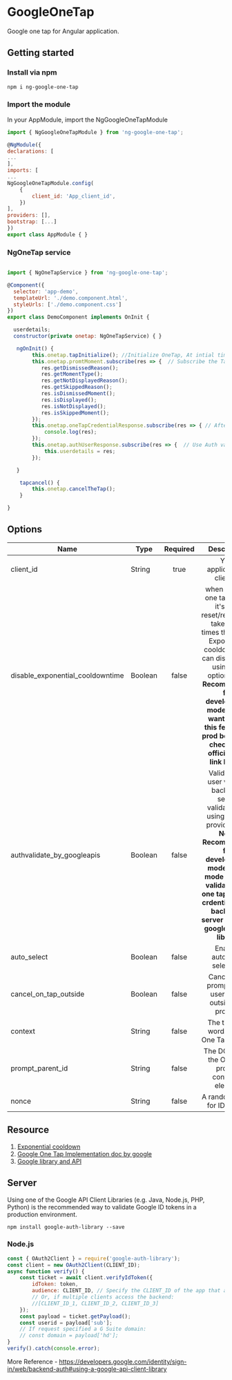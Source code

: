 # GoogleOneTap

Google one tap for Angular application.

## Getting started

### Install via npm

```sh
npm i ng-google-one-tap
```

### Import the module

In your AppModule, import the NgGoogleOneTapModule

```javascript
import { NgGoogleOneTapModule } from 'ng-google-one-tap';

@NgModule({
declarations: [
...
],
imports: [
...
NgGoogleOneTapModule.config(
    {
        client_id: 'App_client_id',
    })
],
providers: [],
bootstrap: [...]
})
export class AppModule { }
```

### NgOneTap service

```javascript

import { NgOneTapService } from 'ng-google-one-tap';

@Component({
  selector: 'app-demo',
  templateUrl: './demo.component.html',
  styleUrls: ['./demo.component.css']
})
export class DemoComponent implements OnInit {

  userdetails;
  constructor(private onetap: NgOneTapService) { }

   ngOnInit() {
        this.onetap.tapInitialize(); //Initialize OneTap, At intial time you can pass config  like this.onetap.tapInitialize(conif) here config is optional.
        this.onetap.promtMoment.subscribe(res => {  // Subscribe the Tap Moment. following response options all have self explanatory. If you want more info pls refer official document below attached link.
           res.getDismissedReason(); 
           res.getMomentType();
           res.getNotDisplayedReason();
           res.getSkippedReason();
           res.isDismissedMoment();
           res.isDisplayed();
           res.isNotDisplayed();
           res.isSkippedMoment();
        });
        this.onetap.oneTapCredentialResponse.subscribe(res => { // After continue with one tap JWT credentials response.
            console.log(res);
        });
        this.onetap.authUserResponse.subscribe(res => {  // Use Auth validation by using google OAuth2 apis. Note: this one for testing and debugging purpose.
            this.userdetails = res;
        });

   }

    tapcancel() {
        this.onetap.cancelTheTap();
    }

}
```

## Options

| Name                  | Type    | Required |                                     Description                                      |
| --------------------- | ------- | :------: | :----------------------------------------------------------------------------------: |
| client_id             | String  |   true   |                             Your application's client ID                             |
| disable_exponential_cooldowntime | Boolean  |   false   |             when Close X one tap promt it's take reset/reshowing take some times this called Exponential cooldown. you can disable that using this option **Note: Recommended for development mode. If you want to use this feature in prod before pls check with official doc. link below.**                  |
| authvalidate_by_googleapis   | Boolean  |  false   |          Validate the user whitout backend-server validation by using google provide APIs. **Note: Recommended for development mode. If pro mode need to validate JWT one tap retured crdentials from backend-server by using google-auth-library**   |
| auto_select           | Boolean |  false   |                             Enables automatic selection.                             | null |
| cancel_on_tap_outside | Boolean |  false   |              Cancels the prompt if the user clicks outside the prompt.               
| context               | String  |  false   |             The title and words in the One Tap prompt     |
| prompt_parent_id               | String  |  false   |        The DOM ID of the One Tap prompt container element    |
| nonce               | String  |  false   |             A random string for ID tokens     |


## Resource

1. [Exponential cooldown](https://developers.google.com/identity/gsi/web/guides/features#:~:text=Exponential%20cooldown,-If%20the%20user&text=A%20user%20closes%20One%20Tap,for%20a%20period%20of%20time.&text=The%20cooldown%20status%20resets%20after%20a%20successful%20One%20Tap%20sign%2Din)<br>
2. [Google One Tap Implementation doc by google](https://developers.google.com/identity/gsi/web/reference/js-reference#nonce)<br>
3. [Google library and API](https://developers.google.com/identity/sign-in/web/backend-auth#using-a-google-api-client-library.)


## Server

Using one of the Google API Client Libraries (e.g. Java, Node.js, PHP, Python) is the recommended way to validate Google ID tokens in a production environment.

```
npm install google-auth-library --save
```

### **Node.js**

```js
const { OAuth2Client } = require('google-auth-library');
const client = new OAuth2Client(CLIENT_ID);
async function verify() {
	const ticket = await client.verifyIdToken({
		idToken: token,
		audience: CLIENT_ID, // Specify the CLIENT_ID of the app that accesses the backend
		// Or, if multiple clients access the backend:
		//[CLIENT_ID_1, CLIENT_ID_2, CLIENT_ID_3]
	});
	const payload = ticket.getPayload();
	const userid = payload['sub'];
	// If request specified a G Suite domain:
	// const domain = payload['hd'];
}
verify().catch(console.error);
```

More Reference - https://developers.google.com/identity/sign-in/web/backend-auth#using-a-google-api-client-library
